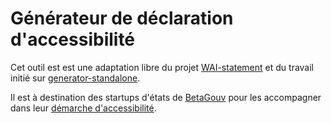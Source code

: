 # Générateur de déclaration d'accessibilité

Cet outil est est une adaptation libre du projet [WAI-statement](https://github.com/w3c/wai-statements) et du travail initié sur [generator-standalone](https://github.com/jorgeponto/generator-standalone).

Il est à destination des startups d'états de [BetaGouv](https://beta.gouv.fr/) pour les accompagner dans leur [démarche d'accessibilité](https://doc.incubateur.net/design/ressources-design/kit-accessibilite/).
